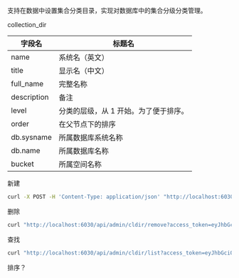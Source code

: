 支持在数据中设置集合分类目录，实现对数据库中的集合分级分类管理。

collection_dir

| 字段名      | 标题名                                |
| ----------- | ------------------------------------- |
| name        | 系统名（英文）                        |
| title       | 显示名（中文）                        |
| full_name   | 完整名称                              |
| description | 备注                                  |
| level       | 分类的层级，从 1 开始。为了便于排序。 |
| order       | 在父节点下的排序                      |
| db.sysname  | 所属数据库系统名称                    |
| db.name     | 所属数据库名称                        |
| bucket      | 所属空间名称                          |

新建

```sh
curl -X POST -H 'Content-Type: application/json' "http://localhost:6030/api/admin/cldir/create?access_token=eyJhbGciOiJIUzI1NiIsInR5cCI6IkpXVCJ9.eyJpZCI6ImFkbWluIiwiZGF0YSI6eyJ1c2VybmFtZSI6ImFkbWluIn0sImlzQWRtaW4iOnRydWUsImFsbG93TXVsdGlMb2dpbiI6ZmFsc2UsImV4cGlyZXNJbiI6MCwiaWF0IjoxNzA2NzA1MTUzLCJleHAiOjE3MDY3OTE1NTN9.9URs7obXALUNBbPVRcnlaiOH1dsHPzpG-xT2pTXsu6Y&db=db01" -d '{"name":"dir-1","title":"目录-1"}'
```

删除

```sh
curl "http://localhost:6030/api/admin/cldir/remove?access_token=eyJhbGciOiJIUzI1NiIsInR5cCI6IkpXVCJ9.eyJpZCI6ImFkbWluIiwiZGF0YSI6eyJ1c2VybmFtZSI6ImFkbWluIn0sImlzQWRtaW4iOnRydWUsImFsbG93TXVsdGlMb2dpbiI6ZmFsc2UsImV4cGlyZXNJbiI6MCwiaWF0IjoxNzA2NzA1MTUzLCJleHAiOjE3MDY3OTE1NTN9.9URs7obXALUNBbPVRcnlaiOH1dsHPzpG-xT2pTXsu6Y&db=db01&id=65ba5911a53d64abb19d271b"
```

查找

```sh
curl "http://localhost:6030/api/admin/cldir/list?access_token=eyJhbGciOiJIUzI1NiIsInR5cCI6IkpXVCJ9.eyJpZCI6ImFkbWluIiwiZGF0YSI6eyJ1c2VybmFtZSI6ImFkbWluIn0sImlzQWRtaW4iOnRydWUsImFsbG93TXVsdGlMb2dpbiI6ZmFsc2UsImV4cGlyZXNJbiI6MCwiaWF0IjoxNzA2NzA1MTUzLCJleHAiOjE3MDY3OTE1NTN9.9URs7obXALUNBbPVRcnlaiOH1dsHPzpG-xT2pTXsu6Y&db=db01"
```

排序？
